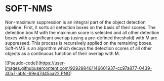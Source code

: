 # SOFT-NMS
Non-maximum suppression is an integral part of the object detection pipeline. First, it sorts all detection boxes on the basis of their scores. The detection box M with the maximum score is selected and all other detection boxes
with a significant overlap (using a pre-defined threshold) with M are suppressed. This process is recursively applied on the remaining boxes. Soft-NMS is an algorithm which decays the detection scores of all other objects
as a continuous function of their overlap with M.

![Pseudo-code]!(https://user-images.githubusercontent.com/92929846/146601937-cc97a877-0439-40a7-abfc-69e47d45aa22.PNG)


